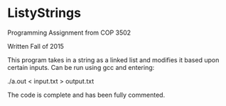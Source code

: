 # ListyStrings
Programming Assignment from COP 3502

Written Fall of 2015

This program takes in a string as a linked list and modifies it based upon
certain inputs. Can be run using gcc and entering:

./a.out < input.txt > output.txt

The code is complete and has been fully commented.
